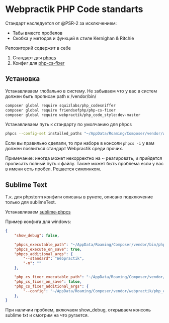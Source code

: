 # Webpractik PHP Code standarts

Стандарт наследуется от @PSR-2 за исключением:
- Табы вместо пробелов
- Скобка у методов и функций в стиле Kernighan & Ritchie

Репозиторий содержит в себе
1. Стандарт для [phpcs](https://github.com/squizlabs/PHP_CodeSniffer)
2. Конфиг для [php-cs-fixer](https://github.com/FriendsOfPHP/PHP-CS-Fixer)

## Установка
Устанавливаем глобально в систему. Не забываем что у вас в систем должен быть прописан path к /vendor/bin/
```bash
composer global require squizlabs/php_codesniffer
composer global require friendsofphp/php-cs-fixer
composer global require webpractik/php_code_style:dev-master
```

Устанавливаем путь к стандарту по умолчанию для phpcs
```bash
phpcs --config-set installed_paths "~/AppData/Roaming/Composer/vendor/webpractik/php_code_style"
```
Если вы правильно сделали, то при наборе в консоли `phpcs -i` у вам должен появиться стандарт Webpractik среди прочих.

Примечание: иногда может некорректно на ~ реагировать, и прийдется прописать полный путь к файлу. Также может быть проблема если у вас в имени есть пробел. Решается симлинком.

## Sublime Text
Т.к. для phpstorm конфиги описаны в рунете, описано подключение только для sublimeText.

Устанавливаем [sublime-phpcs](http://benmatselby.github.io/sublime-phpcs/)

Пример конфига для windows:
```json
{
	"show_debug": false,

	"phpcs_executable_path": "~/AppData/Roaming/Composer/vendor/bin/phpcs.bat",
	"phpcs_execute_on_save": true,
	"phpcs_additional_args": {
		"--standard": "Webpractik",
		"-n": ""
	},

	"php_cs_fixer_executable_path": "~/AppData/Roaming/Composer/vendor/bin/php-cs-fixer.bat",
	"php_cs_fixer_on_save": false,
	"php_cs_fixer_additional_args": {
		"--config": "~/AppData/Roaming/Composer/vendor/webpractik/php_code_style/.php_cs"
	},
}
````

При наличии проблем, включаем show_debug, открываем консоль sublime txt и смотрим на что ругается. 
